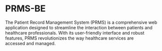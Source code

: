 # PRMS-BE
The Patient Record Management System (PRMS) is a comprehensive web application designed to streamline the interaction between patients and healthcare professionals. With its user-friendly interface and robust features, PRMS revolutionizes the way healthcare services are accessed and managed.

